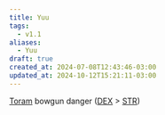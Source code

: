 ```yaml
---
title: Yuu
tags:
  - v1.1
aliases:
  - Yuu
draft: true
created_at: 2024-07-08T12:43:46-03:00
updated_at: 2024-10-12T15:21:11-03:00
---
```


[Toram](../../../../entrada/2024/07/26/Toram.md)
bowgun danger ([DEX](../../../../entrada/2024/07/09/Toram_DEX.md) > [STR](../../../../entrada/2024/07/26/Toram_STR.md))